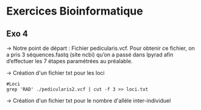 # Exercices Bioinformatique
## Exo 4

→ Notre point de départ : Fichier pedicularis.vcf.
Pour obtenir ce fichier, on a pris 3 séquences.fastq (site ncbi) qu’on a passé dans Ipyrad afin d’effectuer les 7 étapes paramétrées au préalable.

→ Création d'un fichier txt pour les loci
```
#Loci
grep 'RAD' ./pedicularis2.vcf | cut -f 3 >> loci.txt
```

→ Création d'un fichier txt pour le nombre d'allèle inter-individuel

